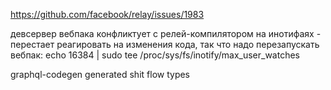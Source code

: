 https://github.com/facebook/relay/issues/1983

девсервер вебпака конфликтует с релей-компилятором на инотифаях -  перестает реагировать на изменения кода, так что 
надо перезапускать вебпак: echo 16384 | sudo tee /proc/sys/fs/inotify/max_user_watches

graphql-codegen generated shit flow types

